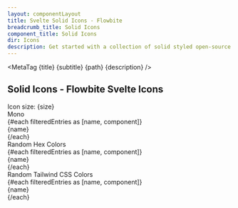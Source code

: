 ```yaml
---
layout: componentLayout
title: Svelte Solid Icons - Flowbite
breadcrumb_title: Solid Icons
component_title: Solid Icons
dir: Icons
description: Get started with a collection of solid styled open-source Svelte 5 powered icons built by the Flowbite community
---
```


<script>
  import MetaTag from './utils/MetaTag.svelte';
  import { Range, Label, Tabs, TabItem, TableSearch } from '$lib';

  import {
    filterIconsByKeyword,
    random_tailwind_color,
    random_hex_color_code
  } from './utils/utils';
  import * as Icons from 'flowbite-svelte-icons';
  const keywordsToInclude = 'Solid';
  const keyIcons = filterIconsByKeyword(Icons, keywordsToInclude);

  const contentClass = ' rounded-lg mt-4';
  let searchTerm = '';

  $: filteredEntries = Object.entries(keyIcons).filter(([name, component]) => {
    return name.toLowerCase().indexOf(searchTerm.toLowerCase()) !== -1;
  });
  $: size = 6;
  // for metatag
  const title = 'Solid Icons - Flowbite Svelte Icons';
  const subtitle = 'Solid Icons';
  const path = 'solid-icons';
  const description = 'Accessible SVG icons - Solid Icons';
  const tabItemDivcls = 'grid lg:grid-cols-2 grid-cols-1 gap-8 px-4 dark:text-white'
</script>

<MetaTag {title} {subtitle} {path} {description} />

<div class="m-8 w-full">
  <h2>Solid Icons - Flowbite Svelte Icons</h2>
  <TableSearch
    placeholder="Search by icon name"
    hoverable={true}
    bind:inputValue={searchTerm}
    divClass="relative overflow-x-auto"
  >
    <div class="xl:w-1/3 lg:w-2/5 md:w-1/2 sm:w-3/4 w-full p-4">
      <Label class="text-lg py-4 ">Icon size: {size}</Label>
      <Range id="range1" min="4" max="10" bind:value={size} />
    </div>
    <Tabs style="pill" {contentClass} class="p-4">
      <TabItem open>
        <span slot="title" class="text-lg">Mono</span>
        <div
          class={tabItemDivcls}
        >
          {#each filteredEntries as [name, component]}
            <div class="flex gap-4 items-center text-lg">
              <svelte:component this={component} class="shrink-0 h-{size} w-{size}" />
              {name}
            </div>
          {/each}
        </div>
      </TabItem>
      <TabItem>
        <span slot="title" class="text-lg">Random Hex Colors</span>
        <div
          class={tabItemDivcls}
        >
          {#each filteredEntries as [name, component]}
            <div class="flex gap-4 items-center text-lg">
              <svelte:component
                this={component}
                color={random_hex_color_code()}
                class="shrink-0 h-{size} w-{size}"
              />
              {name}
            </div>
          {/each}
        </div>
      </TabItem>
      <TabItem>
        <span slot="title" class="text-lg">Random Tailwind CSS Colors</span>
        <div
          class={tabItemDivcls}
        >
          {#each filteredEntries as [name, component]}
            <div class="flex gap-4 items-center text-lg">
              <svelte:component
                this={component}
                class="{random_tailwind_color()} shrink-0 h-{size} w-{size}"
              />
              {name}
            </div>
          {/each}
        </div>
      </TabItem>
    </Tabs>
  </TableSearch>
</div>